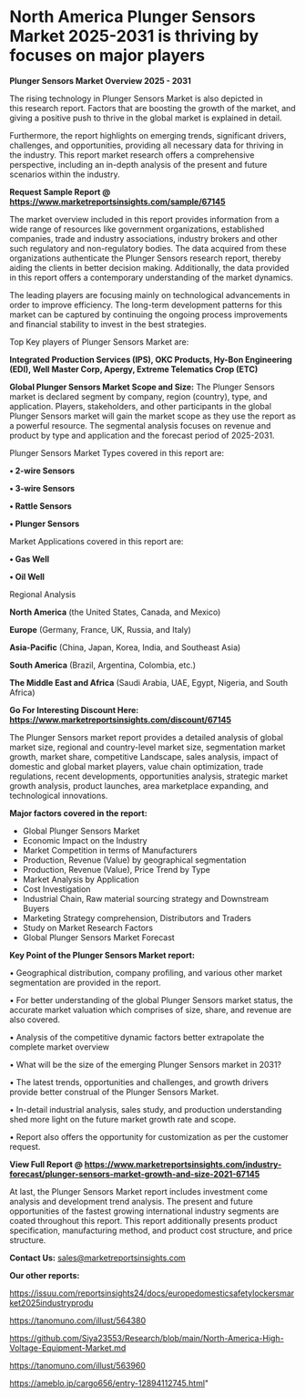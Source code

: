 # North America Plunger Sensors Market 2025-2031 is thriving by focuses on major players

<Strong> Plunger Sensors Market Overview 2025 - 2031</strong>

The rising technology in Plunger Sensors Market is also depicted in this research report. Factors that are boosting the growth of the market, and giving a positive push to thrive in the global market is explained in detail.

Furthermore, the report highlights on emerging trends, significant drivers, challenges, and opportunities, providing all necessary data for thriving in the industry. This report market research offers a comprehensive perspective, including an in-depth analysis of the present and future scenarios within the industry.

<strong>Request Sample Report @ <a href=https://www.marketreportsinsights.com/sample/67145>https://www.marketreportsinsights.com/sample/67145</a></strong>

The market overview included in this report provides information from a wide range of resources like government organizations, established companies, trade and industry associations, industry brokers and other such regulatory and non-regulatory bodies. The data acquired from these organizations authenticate the Plunger Sensors research report, thereby aiding the clients in better decision making. Additionally, the data provided in this report offers a contemporary understanding of the market dynamics.

The leading players are focusing mainly on technological advancements in order to improve efficiency. The long-term development patterns for this market can be captured by continuing the ongoing process improvements and financial stability to invest in the best strategies.

Top Key players of Plunger Sensors Market are:

<strong>Integrated Production Services (IPS), OKC Products, Hy-Bon Engineering (EDI), Well Master Corp, Apergy, Extreme Telematics Crop (ETC)</strong>

<strong><b>Global Plunger Sensors Market Scope and Size:</b></strong>
The Plunger Sensors market is declared segment by company, region (country), type, and application. Players, stakeholders, and other participants in the global Plunger Sensors market will gain the market scope as they use the report as a powerful resource. The segmental analysis focuses on revenue and product by type and application and the forecast period of 2025-2031.

Plunger Sensors Market Types covered in this report are:

<strong>• 2-wire Sensors

• 3-wire Sensors

• Rattle Sensors

• Plunger Sensors</strong>

Market Applications covered in this report are:

<strong>• Gas Well

• Oil Well</strong> 

Regional Analysis

<strong>North America</strong> (the United States, Canada, and Mexico)

<strong>Europe</strong> (Germany, France, UK, Russia, and Italy)

<strong>Asia-Pacific</strong> (China, Japan, Korea, India, and Southeast Asia)

<strong>South America</strong> (Brazil, Argentina, Colombia, etc.)

<strong>The Middle East and Africa</strong> (Saudi Arabia, UAE, Egypt, Nigeria, and South Africa)

<strong>Go For Interesting Discount Here: <a href=https://www.marketreportsinsights.com/discount/67145>https://www.marketreportsinsights.com/discount/67145</a></strong>

The Plunger Sensors market report provides a detailed analysis of global market size, regional and country-level market size, segmentation market growth, market share, competitive Landscape, sales analysis, impact of domestic and global market players, value chain optimization, trade regulations, recent developments, opportunities analysis, strategic market growth analysis, product launches, area marketplace expanding, and technological innovations.

<strong><b>Major factors covered in the report:</b></strong>
<ul>
  <li>Global Plunger Sensors Market </li>
  <li>Economic Impact on the Industry</li>
  <li>Market Competition in terms of Manufacturers</li>
  <li>Production, Revenue (Value) by geographical segmentation</li>
  <li>Production, Revenue (Value), Price Trend by Type</li>
  <li>Market Analysis by Application</li>
  <li>Cost Investigation</li>
  <li>Industrial Chain, Raw material sourcing strategy and Downstream Buyers</li>
  <li>Marketing Strategy comprehension, Distributors and Traders</li>
  <li>Study on Market Research Factors</li>
  <li>Global Plunger Sensors Market Forecast</li>
</ul>

<strong><b>Key Point of the Plunger Sensors Market report:</b></strong>

• Geographical distribution, company profiling, and various other market segmentation are provided in the report.

• For better understanding of the global Plunger Sensors market status, the accurate market valuation which comprises of size, share, and revenue are also covered.

• Analysis of the competitive dynamic factors better extrapolate the complete market overview

• What will be the size of the emerging Plunger Sensors market in 2031?

• The latest trends, opportunities and challenges, and growth drivers provide better construal of the Plunger Sensors Market.

• In-detail industrial analysis, sales study, and production understanding shed more light on the future market growth rate and scope.

• Report also offers the opportunity for customization as per the customer request.

<strong><b>View Full Report @ <a href=https://www.marketreportsinsights.com/industry-forecast/plunger-sensors-market-growth-and-size-2021-67145>https://www.marketreportsinsights.com/industry-forecast/plunger-sensors-market-growth-and-size-2021-67145</a></b></strong>


At last, the Plunger Sensors Market report includes investment come analysis and development trend analysis. The present and future opportunities of the fastest growing international industry segments are coated throughout this report. This report additionally presents product specification, manufacturing method, and product cost structure, and price structure.

<strong>Contact Us:</strong>
sales@marketreportsinsights.com

<strong>Our other reports:</strong>

<a href=https://issuu.com/reportsinsights24/docs/europedomesticsafetylockersmarket2025industryprodu>https://issuu.com/reportsinsights24/docs/europedomesticsafetylockersmarket2025industryprodu</a>

<a href=https://tanomuno.com/illust/564380>https://tanomuno.com/illust/564380</a>

<a href=https://github.com/Siya23553/Research/blob/main/North-America-High-Voltage-Equipment-Market.md>https://github.com/Siya23553/Research/blob/main/North-America-High-Voltage-Equipment-Market.md</a>

<a href=https://tanomuno.com/illust/563960>https://tanomuno.com/illust/563960</a>

<a href=https://ameblo.jp/cargo656/entry-12894112745.html>https://ameblo.jp/cargo656/entry-12894112745.html</a>"
